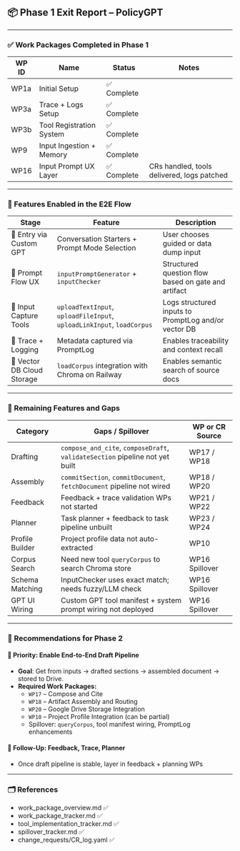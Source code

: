 ## 📦 Phase 1 Exit Report – PolicyGPT

---

### ✅ Work Packages Completed in Phase 1

| WP ID | Name                          | Status     | Notes |
|-------|-------------------------------|------------|-------|
| WP1a  | Initial Setup                 | ✅ Complete |
| WP3a  | Trace + Logs Setup            | ✅ Complete |
| WP3b  | Tool Registration System      | ✅ Complete |
| WP9   | Input Ingestion + Memory      | ✅ Complete |
| WP16  | Input Prompt UX Layer         | ✅ Complete | CRs handled, tools delivered, logs patched |

---

### 🚀 Features Enabled in the E2E Flow

| Stage                         | Feature                                           | Description |
|------------------------------|---------------------------------------------------|-------------|
| 🔹 Entry via Custom GPT      | Conversation Starters + Prompt Mode Selection     | User chooses guided or data dump input |
| 🔹 Prompt Flow UX            | `inputPromptGenerator` + `inputChecker`           | Structured question flow based on gate and artifact |
| 🔹 Input Capture Tools       | `uploadTextInput`, `uploadFileInput`, `uploadLinkInput`, `loadCorpus` | Logs structured inputs to PromptLog and/or vector DB |
| 🔹 Trace + Logging           | Metadata captured via PromptLog                  | Enables traceability and context recall |
| 🔹 Vector DB Cloud Storage   | `loadCorpus` integration with Chroma on Railway   | Enables semantic search of source docs |

---

### 🧩 Remaining Features and Gaps

| Category         | Gaps / Spillover                                                                 | WP or CR Source |
|------------------|----------------------------------------------------------------------------------|-----------------|
| Drafting         | `compose_and_cite`, `composeDraft`, `validateSection` pipeline not yet built    | WP17 / WP18     |
| Assembly         | `commitSection`, `commitDocument`, `fetchDocument` pipeline not wired           | WP18 / WP20     |
| Feedback         | Feedback + trace validation WPs not started                                     | WP21 / WP22     |
| Planner          | Task planner + feedback to task pipeline unbuilt                                | WP23 / WP24     |
| Profile Builder  | Project profile data not auto-extracted                                         | WP10            |
| Corpus Search    | Need new tool `queryCorpus` to search Chroma store                              | WP16 Spillover  |
| Schema Matching  | InputChecker uses exact match; needs fuzzy/LLM check                            | WP16 Spillover  |
| GPT UI Wiring    | Custom GPT tool manifest + system prompt wiring not deployed                    | WP16 Spillover  |

---

### 📌 Recommendations for Phase 2

#### 🔹 Priority: Enable End-to-End Draft Pipeline
- **Goal**: Get from inputs → drafted sections → assembled document → stored to Drive.
- **Required Work Packages:**
  - `WP17` – Compose and Cite
  - `WP18` – Artifact Assembly and Routing
  - `WP20` – Google Drive Storage Integration
  - `WP10` – Project Profile Integration (can be partial)
  - Spillover: `queryCorpus`, tool manifest wiring, PromptLog enhancements

#### 🔹 Follow-Up: Feedback, Trace, Planner
- Once draft pipeline is stable, layer in feedback + planning WPs

---

### 🗂 References
- work_package_overview.md ✅
- work_package_tracker.md ✅
- tool_implementation_tracker.md ✅
- spillover_tracker.md ✅
- change_requests/CR_log.yaml ✅